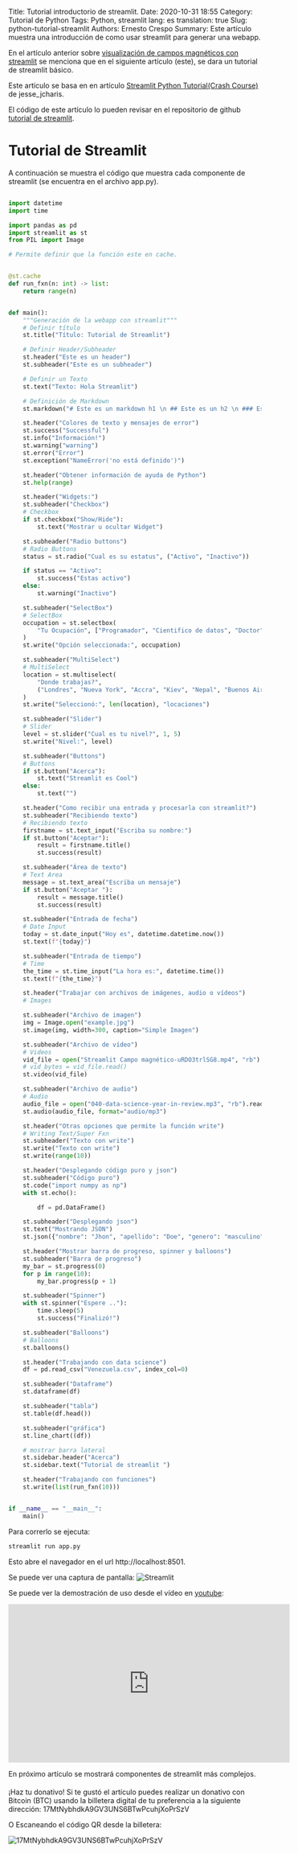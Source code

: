 Title: Tutorial introductorio de streamlit.
Date:  2020-10-31 18:55
Category: Tutorial de Python
Tags: Python, streamlit
lang: es
translation: true
Slug: python-tutorial-streamlit
Authors: Ernesto Crespo
Summary: Este artículo muestra una introducción de como usar streamlit para generar una webapp.

En el artículo anterior sobre [visualización de campos magnéticos con streamlit](https://www.seraph.to/python-streamlit-magnetic-field.html#python-streamlit-magnetic-field) se menciona que en el siguiente artículo (este), se dara un tutorial de streamlit básico.

Este artículo se basa en en artículo [Streamlit Python Tutorial(Crash Course)](https://blog.jcharistech.com/2019/10/20/streamlit-python-tutorial-crash-course/) de jesse_jcharis.

El código de este artículo lo pueden revisar en el repositorio de github [tutorial de streamlit](https://github.com/ecrespo/tutorial_streamlit).

# Tutorial de Streamlit

A continuación se muestra el código que muestra cada componente de streamlit (se encuentra en el archivo app.py).

```python

import datetime
import time

import pandas as pd
import streamlit as st
from PIL import Image

# Permite definir que la función este en cache.


@st.cache
def run_fxn(n: int) -> list:
    return range(n)


def main():
    """Generación de la webapp con streamlit"""
    # Definir título
    st.title("Título: Tutorial de Streamlit")

    # Definir Header/Subheader
    st.header("Este es un header")
    st.subheader("Este es un subheader")

    # Definir un Texto
    st.text("Texto: Hola Streamlit")

    # Definición de Markdown
    st.markdown("# Este es un markdown h1 \n ## Este es un h2 \n ### Este es un h3")

    st.header("Colores de texto y mensajes de error")
    st.success("Successful")
    st.info("Información!")
    st.warning("warning")
    st.error("Error")
    st.exception("NameError('no está definido')")

    st.header("Obtener información de ayuda de Python")
    st.help(range)

    st.header("Widgets:")
    st.subheader("Checkbox")
    # Checkbox
    if st.checkbox("Show/Hide"):
        st.text("Mostrar u ocultar Widget")

    st.subheader("Radio buttons")
    # Radio Buttons
    status = st.radio("Cual es su estatus", ("Activo", "Inactivo"))

    if status == "Activo":
        st.success("Estas activo")
    else:
        st.warning("Inactivo")

    st.subheader("SelectBox")
    # SelectBox
    occupation = st.selectbox(
        "Tu Ocupación", ["Programador", "Cientifico de datos", "Doctor", "Emprendedor"]
    )
    st.write("Opción seleccionada:", occupation)

    st.subheader("MultiSelect")
    # MultiSelect
    location = st.multiselect(
        "Donde trabajas?",
        ("Londres", "Nueva York", "Accra", "Kiev", "Nepal", "Buenos Aires", "Caracas"),
    )
    st.write("Seleccionó:", len(location), "locaciones")

    st.subheader("Slider")
    # Slider
    level = st.slider("Cual es tu nivel?", 1, 5)
    st.write("Nivel:", level)

    st.subheader("Buttons")
    # Buttons
    if st.button("Acerca"):
        st.text("Streamlit es Cool")
    else:
        st.text("")

    st.header("Como recibir una entrada y procesarla con streamlit?")
    st.subheader("Recibiendo texto")
    # Recibiendo texto
    firstname = st.text_input("Escriba su nombre:")
    if st.button("Aceptar"):
        result = firstname.title()
        st.success(result)

    st.subheader("Área de texto")
    # Text Area
    message = st.text_area("Escriba un mensaje")
    if st.button("Aceptar "):
        result = message.title()
        st.success(result)

    st.subheader("Entrada de fecha")
    # Date Input
    today = st.date_input("Hoy es", datetime.datetime.now())
    st.text(f"{today}")

    st.subheader("Entrada de tiempo")
    # Time
    the_time = st.time_input("La hora es:", datetime.time())
    st.text(f"{the_time}")

    st.header("Trabajar con archivos de imágenes, audio o vídeos")
    # Images

    st.subheader("Archivo de imagen")
    img = Image.open("example.jpg")
    st.image(img, width=300, caption="Simple Imagen")

    st.subheader("Archivo de vídeo")
    # Videos
    vid_file = open("Streamlit Campo magnético-uRDO3trlSG8.mp4", "rb").read()
    # vid_bytes = vid_file.read()
    st.video(vid_file)

    st.subheader("Archivo de audio")
    # Audio
    audio_file = open("040-data-science-year-in-review.mp3", "rb").read()
    st.audio(audio_file, format="audio/mp3")

    st.header("Otras opciones que permite la función write")
    # Writing Text/Super Fxn
    st.subheader("Texto con write")
    st.write("Texto con write")
    st.write(range(10))

    st.header("Desplegando código puro y json")
    st.subheader("Código puro")
    st.code("import numpy as np")
    with st.echo():

        df = pd.DataFrame()

    st.subheader("Desplegando json")
    st.text("Mostrando JSON")
    st.json({"nombre": "Jhon", "apellido": "Doe", "genero": "masculino"})

    st.header("Mostrar barra de progreso, spinner y balloons")
    st.subheader("Barra de progreso")
    my_bar = st.progress(0)
    for p in range(10):
        my_bar.progress(p + 1)

    st.subheader("Spinner")
    with st.spinner("Espere .."):
        time.sleep(5)
        st.success("Finalizó!")

    st.subheader("Balloons")
    # Balloons
    st.balloons()

    st.header("Trabajando con data science")
    df = pd.read_csv("Venezuela.csv", index_col=0)

    st.subheader("Dataframe")
    st.dataframe(df)

    st.subheader("tabla")
    st.table(df.head())

    st.subheader("gráfica")
    st.line_chart((df))

    # mostrar barra lateral
    st.sidebar.header("Acerca")
    st.sidebar.text("Tutorial de streamlit ")

    st.header("Trabajando con funciones")
    st.write(list(run_fxn(10)))


if __name__ == "__main__":
    main()


```

Para correrlo se ejecuta: 

```bash 
streamlit run app.py 
```

Esto abre el navegador en el url http://localhost:8501. 

Se puede ver una captura de pantalla:
![Streamlit](./images/streamlit-4.png)


Se puede ver la demostración de uso desde el vídeo en [youtube](https://youtu.be/FdbbT8G2UEM): 

<iframe width="560" height="315" src="https://www.youtube.com/embed/FdbbT8G2UEM" frameborder="0" allow="accelerometer; autoplay; clipboard-write; encrypted-media; gyroscope; picture-in-picture" allowfullscreen></iframe>


En próximo artículo se mostrará componentes de streamlit más complejos.

####


¡Haz tu donativo!
Si te gustó el artículo puedes realizar un donativo con Bitcoin (BTC)
usando la billetera digital de tu preferencia a la siguiente
dirección: 17MtNybhdkA9GV3UNS6BTwPcuhjXoPrSzV

O Escaneando el código QR desde la billetera:

![17MtNybhdkA9GV3UNS6BTwPcuhjXoPrSzV](./images/17MtNybhdkA9GV3UNS6BTwPcuhjXoPrSzV.png)
